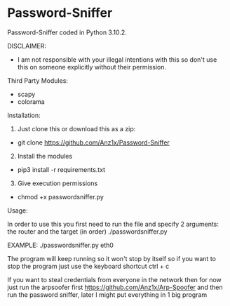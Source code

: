 # Password-Sniffer
Password-Sniffer coded in Python 3.10.2.  

DISCLAIMER:

- I am not responsible with your illegal intentions with this so don't use this on someone explicitly without their permission.

Third Party Modules:

- scapy
- colorama

Installation:

1. Just clone this or download this as a zip:
- git clone https://github.com/Anz1x/Password-Sniffer

2. Install the modules
- pip3 install -r requirements.txt

3. Give execution permissions
- chmod +x passwordsniffer.py

Usage:

In order to use this you first need to run the file and specify 2 arguments: the router and the target (in order)
./passwordsniffer.py <your network interface>

EXAMPLE: ./passwordsniffer.py eth0

The program will keep running so it won't stop by itself so if you want to stop the program just use the keyboard shortcut ctrl + c

If you want to steal credentials from everyone in the network then for now just run the arpsoofer first https://github.com/Anz1x/Arp-Spoofer and then run the password sniffer, later I might put everything in 1 big program
